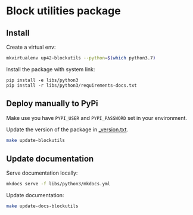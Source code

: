 # Block utilities package

## Install
Create a virtual env:
```bash
mkvirtualenv up42-blockutils --python=$(which python3.7)
```
Install the package with system link:
```
pip install -e libs/python3
pip install -r libs/python3/requirements-docs.txt
```

## Deploy manually to PyPi

Make use you have `PYPI_USER` and `PYPI_PASSWORD` set in your environment.

Update the version of the package in [_version.txt](blockutils/_version.txt).

```bash
make update-blockutils
```

## Update documentation

Serve documentation locally:
```bash
mkdocs serve -f libs/python3/mkdocs.yml
```

Update documentation:
```bash
make update-docs-blockutils
```
